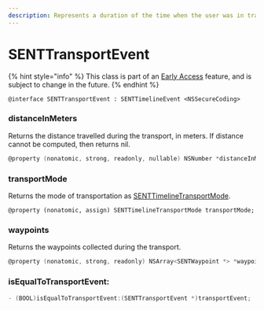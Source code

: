```yaml
---
description: Represents a duration of the time when the user was in transport.
---
```


# SENTTransportEvent

{% hint style="info" %}
This class is part of an [Early Access](../../../../appendix/feature-production-readiness.md) feature, and is subject to change in the future.
{% endhint %}

```
@interface SENTTransportEvent : SENTTimelineEvent <NSSecureCoding>
```

### distanceInMeters

Returns the distance travelled during the transport, in meters. If distance cannot be computed, then returns nil.

```objectivec
@property (nonatomic, strong, readonly, nullable) NSNumber *distanceInMeters NS_REFINED_FOR_SWIFT;
```

### transportMode

Returns the mode of transportation as [SENTTimelineTransportMode](../senttimelinetransportmode.md).

```
@property (nonatomic, assign) SENTTimelineTransportMode transportMode;
```

### waypoints

Returns the waypoints collected during the transport.

```objectivec
@property (nonatomic, strong, readonly) NSArray<SENTWaypoint *> *waypoints;
```

### isEqualToTransportEvent:

```objectivec
- (BOOL)isEqualToTransportEvent:(SENTTransportEvent *)transportEvent;
```
